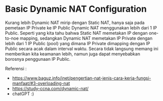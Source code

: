 # Basic Dynamic NAT Configuration

Kurang lebih Dynamic NAT mirip dengan Static NAT, hanya saja pada pemetaan IP Private ke IP Public Dynamic NAT menggunakan lebih dari 1 IP Public. Seperti yang kita tahu bahwa Static NAT memetakan IP dengan one-to-noe mapping, sedangkan Dynamic NAT memetakan IP Private dengan lebih dari 1 IP Public (pool) yang dimana IP Private dimapping dengan IP Public secara acak dalam interval waktu. Secara tidak langsung memang ini memberikan kita keamanan lebih, namun juga dapat menyebabkan borosnya penggunaan IP Public.

Referensi :

- https://www.baguz.info/inet/pengertian-nat-jenis-cara-kerja-fungsi-manfaat/#3-overloading-nat
- https://study-ccna.com/dynamic-nat/
- chatGPT :)

